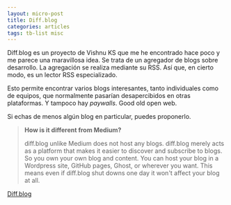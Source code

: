 ```yaml
---
layout: micro-post
title: Diff.blog
categories: articles
tags: tb-list misc
---
```


Diff.blog es un proyecto de Vishnu KS que me he encontrado hace poco y me parece una maravillosa idea. Se trata de un agregador de blogs sobre desarrollo. La agregación se realiza mediante su RSS. Así que, en cierto modo, es un lector RSS especializado.

Esto permite encontrar varios blogs interesantes, tanto individuales como de equipos, que normalmente pasarían desapercibidos en otras plataformas. Y tampoco hay _paywalls_. Good old open web.

Si echas de menos algún blog en particular, puedes proponerlo.

> **How is it different from Medium?**
> 
> diff.blog unlike Medium does not host any blogs. diff.blog merely acts as a platform that makes it easier to discover and subscribe to blogs. So you own your own blog and content. You can host your blog in a Wordpress site, GitHub pages, Ghost, or wherever you want. This means even if diff.blog shut downs one day it won't affect your blog at all.

[Diff.blog](https://diff.blog/)
